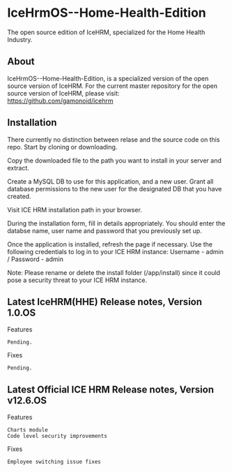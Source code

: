 # IceHrmOS--Home-Health-Edition
The open source edition of IceHRM, specialized for the Home Health Industry.

## About
IceHrmOS--Home-Health-Edition, is a specialized version of the open source version of IceHRM. For the current master repository for the open source version of IceHRM, please visit: https://github.com/gamonoid/icehrm

## Installation

There currently no distinction between relase and the source code on this repo. Start by cloning or downloading.

Copy the downloaded file to the path you want to install in your server and extract.

Create a MySQL DB to use for this application, and a new user. Grant all database permissions to the new user for the designated DB that you have created.

Visit ICE HRM installation path in your browser.

During the installation form, fill in details appropriately. You should enter the databse name, user name and password that you previously set up.

Once the application is installed, refresh the page if necessary. Use the following credentials to log in to your ICE HRM instance: Username - admin / Password - admin

Note: Please rename or delete the install folder (/app/install) since it could pose a security threat to your ICE HRM instance.

## Latest IceHRM(HHE) Release notes, Version 1.0.OS
Features

    Pending.

Fixes

    Pending.

## Latest Official ICE HRM Release notes, Version v12.6.OS
Features

    Charts module
    Code level security improvements

Fixes

    Employee switching issue fixes
